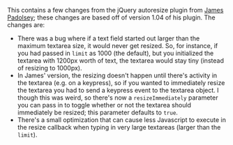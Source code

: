 This contains a few changes from the jQuery autoresize plugin from
[James Padolsey](http://james.padolsey.com/javascript/jquery-plugin-autoresize/);
these changes are based off of version 1.04 of his plugin. The changes are:

* There was a bug where if a text field started out larger than the maximum
  textarea size, it would never get resized. So, for instance, if you had passed
  in `limit` as 1000 (the default), but you initialized the textarea with 1200px
  worth of text, the textarea would stay tiny (instead of resizing to 1000px).
* In James' version, the resizing doesn't happen until there's activity in the
  textarea (e.g. on a keypress), so if you wanted to immediately resize the
  textarea you had to send a keypress event to the textarea object. I though
  this was weird, so there's now a `resizeImmediately` parameter you can pass in
  to toggle whether or not the textarea should immediately be resized; this
  parameter defaults to `true`.
* There's a small optimization that can cause less Javascript to execute in the
  resize callback when typing in very large textareas (larger than the `limit`).
